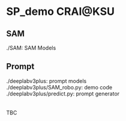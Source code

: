 # SP_demo CRAI@KSU
## SAM
./SAM: SAM Models<br> 
## Prompt
./deeplabv3plus: prompt models<br> 
./deeplabv3plus/SAM_robo.py: demo code<br> 
./deeplabv3plus/predict.py: prompt generator<br> 
<br> <br> 
TBC
